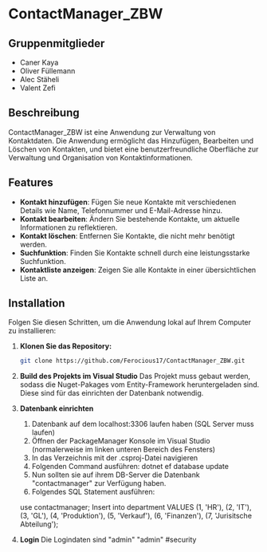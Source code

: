 # ContactManager_ZBW

## Gruppenmitglieder
- Caner Kaya
- Oliver Füllemann
- Alec Stäheli
- Valent Zefi

## Beschreibung

ContactManager_ZBW ist eine Anwendung zur Verwaltung von Kontaktdaten. Die Anwendung ermöglicht das Hinzufügen, Bearbeiten und Löschen von Kontakten, und bietet eine benutzerfreundliche Oberfläche zur Verwaltung und Organisation von Kontaktinformationen.

## Features

- **Kontakt hinzufügen**: Fügen Sie neue Kontakte mit verschiedenen Details wie Name, Telefonnummer und E-Mail-Adresse hinzu.
- **Kontakt bearbeiten**: Ändern Sie bestehende Kontakte, um aktuelle Informationen zu reflektieren.
- **Kontakt löschen**: Entfernen Sie Kontakte, die nicht mehr benötigt werden.
- **Suchfunktion**: Finden Sie Kontakte schnell durch eine leistungsstarke Suchfunktion.
- **Kontaktliste anzeigen**: Zeigen Sie alle Kontakte in einer übersichtlichen Liste an.

## Installation

Folgen Sie diesen Schritten, um die Anwendung lokal auf Ihrem Computer zu installieren:

1. **Klonen Sie das Repository:**

   ```bash
   git clone https://github.com/Ferocious17/ContactManager_ZBW.git

2. **Build des Projekts im Visual Studio**
Das Projekt muss gebaut werden, sodass die Nuget-Pakages vom Entity-Framework heruntergeladen sind. Diese sind für das einrichten der Datenbank notwendig.

3. **Datenbank einrichten**
    1. Datenbank auf dem localhost:3306 laufen haben (SQL Server muss laufen)
    2. Öffnen der PackageManager Konsole im Visual Studio (normalerweise im linken unteren Bereich des Fensters)
    3. In das Verzeichnis mit der .csproj-Datei navigieren
    4. Folgenden Command ausführen: dotnet ef database update
    5. Nun sollten sie auf ihrem DB-Server die Datenbank "contactmanager" zur Verfügung haben.
    6. Folgendes SQL Statement ausführen:

    use contactmanager;
    Insert into department 
    VALUES (1, 'HR'), (2, 'IT'), (3, 'GL'), (4, 'Produktion'), (5, 'Verkauf'), (6, 'Finanzen'), (7, 'Jurisitsche Abteilung');

4. **Login**
Die Logindaten sind "admin" "admin" #security